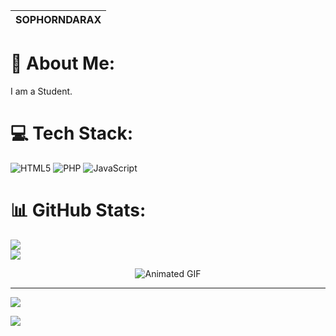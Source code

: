 
SOPHORNDARAX |
-------------|

# 💫 About Me:
I am a Student.<br>


# 💻 Tech Stack:
![HTML5](https://img.shields.io/badge/html5-%23E34F26.svg?style=for-the-badge&logo=html5&logoColor=white) ![PHP](https://img.shields.io/badge/php-%23777BB4.svg?style=for-the-badge&logo=php&logoColor=white) ![JavaScript](https://img.shields.io/badge/javascript-%23323330.svg?style=for-the-badge&logo=javascript&logoColor=%23F7DF1E)
# 📊 GitHub Stats:
![](https://github-readme-stats.vercel.app/api?username=SophornDara&theme=shadow_green&hide_border=false&include_all_commits=false&count_private=false)<br/>
![](https://nirzak-streak-stats.vercel.app/?user=SophornDara&theme=shadow_green&hide_border=false)<br/>


<div style="display: flex; justify-content: center; align-items: center;">
    <img src="https://i.pinimg.com/originals/4d/3f/d5/4d3fd5c79837384de61fd2ca64da03a7.gif" alt="Animated GIF">
  </div>

---
[![](https://visitcount.itsvg.in/api?id=SophornDara&icon=0&color=0)](https://visitcount.itsvg.in)


![](https://komarev.com/ghpvc/?username=SophornDara&color=brightgreen&style=flat-square)

